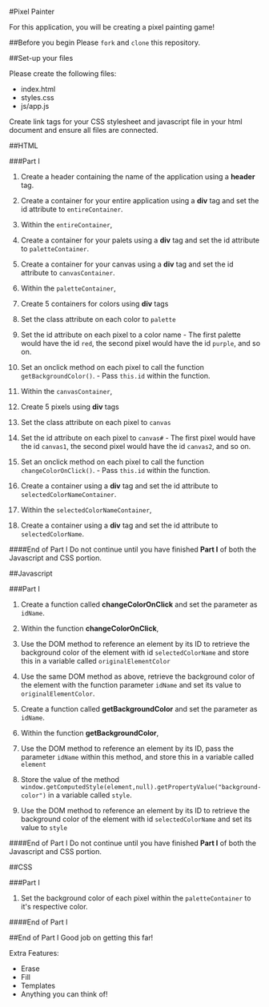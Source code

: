 #Pixel Painter

For this application, you will be creating a pixel painting game!

##Before you begin
Please `fork` and `clone` this repository.

##Set-up your files

Please create the following files:

+ index.html
+ styles.css
+ js/app.js

Create link tags for your CSS stylesheet and javascript file in your html document and ensure all files are connected.

##HTML

###Part I
1. Create a header containing the name of the application using a **header** tag.

2. Create a container for your entire application using a **div** tag and set the id attribute to `entireContainer`.

3. Within the `entireContainer`,
  1. Create a container for your palets using a **div** tag and set the id attribute to `paletteContainer`.
  2. Create a container for your canvas using a **div** tag and set the id attribute to `canvasContainer`.

4. Within the `paletteContainer`,
  1. Create 5 containers for colors using **div** tags
  2. Set the class attribute on each color to `palette`
  3. Set the id attribute on each pixel to a color name
    - The first palette would have the id `red`, the second pixel would have the id `purple`, and so on.
  4. Set an onclick method on each pixel to call the function `getBackgroundColor()`.
    - Pass `this.id` within the function.

5. Within the `canvasContainer`,
  1. Create 5 pixels using **div** tags
  2. Set the class attribute on each pixel to `canvas`
  3. Set the id attribute on each pixel to `canvas#`
    - The first pixel would have the id `canvas1`, the second pixel would have the id `canvas2`, and so on.
  4. Set an onclick method on each pixel to call the function `changeColorOnClick()`.
    - Pass `this.id` within the function.

6. Create a container using a **div** tag and set the id attribute to `selectedColorNameContainer`.

7. Within the `selectedColorNameContainer`,
  1. Create a container using a **div** tag and set the id attribute to `selectedColorName`.

####End of Part I
Do not continue until you have finished **Part I** of both the Javascript and CSS portion.

##Javascript

###Part I
1. Create a function called **changeColorOnClick** and set the parameter as `idName`.

2. Within the function **changeColorOnClick**,
  1. Use the DOM method to reference an element by its ID to retrieve the background color of the element with id `selectedColorName` and store this in a variable called `originalElementColor`
  2. Use the same DOM method as above, retrieve the background color of the element with the function parameter `idName` and set its value to `originalElementColor`.

3. Create a function called **getBackgroundColor** and set the parameter as `idName`.

4. Within the function **getBackgroundColor**,
  1. Use the DOM method to reference an element by its ID, pass the parameter `idName` within this method, and store this in a variable called `element`
  2. Store the value of the method `window.getComputedStyle(element,null).getPropertyValue("background-color")` in a variable called `style`.
  3. Use the DOM method to reference an element by its ID to retrieve the background color of the element with id `selectedColorName` and set its value to `style`

####End of Part I
Do not continue until you have finished **Part I** of both the Javascript and CSS portion.

##CSS

###Part I
1. Set the background color of each pixel within the `paletteContainer` to it's respective color.

####End of Part I

##End of Part I
Good job on getting this far!

Extra Features:
- Erase
- Fill
- Templates
- Anything you can think of!

